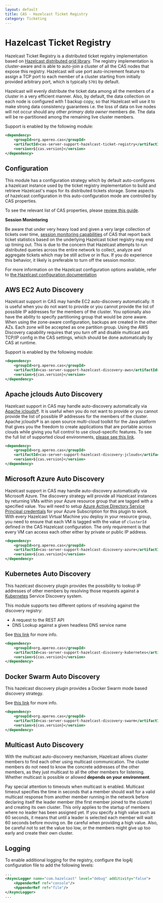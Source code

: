 ```yaml
---
layout: default
title: CAS - Hazelcast Ticket Registry
category: Ticketing
---
```


# Hazelcast Ticket Registry

Hazelcast Ticket Registry is a distributed ticket registry implementation
based on [Hazelcast distributed grid library](http://hazelcast.org/). The registry implementation is
cluster-aware and is able to auto-join a cluster of all the CAS nodes that expose this registry.
Hazelcast will use port auto-increment feature to assign a TCP port to each member of a cluster starting
from initially provided arbitrary port, which is typically `5701` by default.

Hazelcast will evenly distribute the ticket data among all the members of a cluster in a very
efficient manner. Also, by default, the data collection on each node is configured with 1 backup copy,
so that Hazelcast will use it to make strong data consistency guarantees i.e. the loss of data on
live nodes will not occur should any other *primary data owner* members die. The data will be
re-partitioned among the remaining live cluster members.

Support is enabled by the following module:

```xml
<dependency>
    <groupId>org.apereo.cas</groupId>
    <artifactId>cas-server-support-hazelcast-ticket-registry</artifactId>
    <version>${cas.version}</version>
</dependency>
```

## Configuration

This module has a configuration strategy which by default auto-configures a hazelcast instance used by the ticket registry implementation to build and retrieve Hazelcast's maps for its distributed tickets storage. Some aspects of hazelcast configuration in this auto-configuration mode are controlled by CAS properties.

To see the relevant list of CAS properties, please [review this guide](../configuration/Configuration-Properties.html#hazelcast-ticket-registry).

<div class="alert alert-warning"><strong>Session Monintoring</strong><p>Be aware that under very heavy load and given a very large collection of tickets over time, <a href="Configuring-Monitoring.html">session monitoring capabilities</a> of CAS that report back ticket statistics based on the underlying Hazelcast ticket registry may end up timing out. This is due to the concern that Hazelcast attempts to run distributed queries across the entire network to collect, analyze and aggregate tickets which may be still active or in flux. If you do experience this behavior, it likely is preferable to turn off the session monitor.
</p></div>

For more information on the Hazelcast configuration options available,
refer to [the Hazelcast configuration documentation](http://docs.hazelcast.org/docs/3.9.1/manual/html-single/index.html#hazelcast-configuration)

## AWS EC2 Auto Discovery

Hazelcast support in CAS may handle EC2 auto-discovery automatically. It is useful when you do not want to provide or you cannot provide the list of possible IP addresses for the members of the cluster. You optionally also have the ability to specify partitioning group that would be zone aware. When using the zone-aware configuration, backups are created in the other AZs. Each zone will be accepted as one partition group. Using the AWS Discovery capability requires that you turn off and disable multicast and TCP/IP config in the CAS settings, which should be done automatically by CAS at runtime.

Support is enabled by the following module:

```xml
<dependency>
    <groupId>org.apereo.cas</groupId>
    <artifactId>cas-server-support-hazelcast-discovery-aws</artifactId>
    <version>${cas.version}</version>
</dependency>
```

## Apache jclouds Auto Discovery

Hazelcast support in CAS may handle auto-discovery automatically via [Apache jclouds®](https://jclouds.apache.org/). It is useful when you do not want to provide or you cannot provide the list of possible IP addresses for the members of the cluster. Apache jclouds® is an open source multi-cloud toolkit for the Java platform that gives you the freedom to create applications that are portable across clouds while giving you full control to use cloud-specific features. To see the full list of supported cloud environments, [please see this link](https://jclouds.apache.org/reference/providers/#compute).

```xml
<dependency>
    <groupId>org.apereo.cas</groupId>
    <artifactId>cas-server-support-hazelcast-discovery-jclouds</artifactId>
    <version>${cas.version}</version>
</dependency>
```

## Microsoft Azure Auto Discovery

Hazelcast support in CAS may handle auto-discovery automatically via Microsoft Azure. The discovery strategy will provide all Hazelcast instances by returning VMs within your Azure resource group that are tagged with a specified value. You will need to setup [Azure Active Directory Service Principal credentials](https://azure.microsoft.com/en-us/documentation/articles/resource-group-create-service-principal-portal/) for your Azure Subscription for this plugin to work. With every Hazelcast Virtual Machine you deploy in your resource group, you need to ensure that each VM is tagged with the value of `clusterId` defined in the CAS Hazelcast configuration. The only requirement is that every VM can access each other either by private or public IP address.

```xml
<dependency>
    <groupId>org.apereo.cas</groupId>
    <artifactId>cas-server-support-hazelcast-discovery-azure</artifactId>
    <version>${cas.version}</version>
</dependency>
```

## Kubernetes Auto Discovery

This hazelcast discovery plugin provides the possibility to lookup IP addresses of other members by resolving 
those requests against a [Kubernetes](http://kubernetes.io/) Service Discovery system. 

This module supports two different options of resolving against the discovery registry:

- A request to the REST API
- DNS Lookup against a given headless DNS service name

See [this link](https://github.com/hazelcast/hazelcast-kubernetes) for more info.

```xml
<dependency>
    <groupId>org.apereo.cas</groupId>
    <artifactId>cas-server-support-hazelcast-discovery-kubernetes</artifactId>
    <version>${cas.version}</version>
</dependency>
```

## Docker Swarm Auto Discovery

This hazelcast discovery plugin provides a Docker Swarm mode based discovery strategy. 

See [this link](https://github.com/bitsofinfo/hazelcast-docker-swarm-discovery-spi/) for more info.

```xml
<dependency>
    <groupId>org.apereo.cas</groupId>
    <artifactId>cas-server-support-hazelcast-discovery-swarm</artifactId>
    <version>${cas.version}</version>
</dependency>
```

## Multicast Auto Discovery

With the multicast auto-discovery mechanism, Hazelcast allows cluster members to find each other using multicast communication. The cluster members do not need to know the concrete addresses of the other members, as they just multicast to all the other members for listening. Whether multicast is possible or allowed **depends on your environment**.

Pay special attention to timeouts when multicast is enabled. Multicast timeout specifies the time in seconds that a member should wait for a valid multicast response from another member running in the network before declaring itself the leader member (the first member joined to the cluster) and creating its own cluster. This only applies to the startup of members where no leader has been assigned yet. If you specify a high value such as 60 seconds, it means that until a leader is selected each member will wait 60 seconds before moving on. Be careful when providing a high value. Also, be careful not to set the value too low, or the members might give up too early and create their own cluster.

## Logging

To enable additional logging for the registry, configure the log4j configuration file to add the following
levels:

```xml
...
<AsyncLogger name="com.hazelcast" level="debug" additivity="false">
    <AppenderRef ref="console"/>
    <AppenderRef ref="file"/>
</AsyncLogger>
...
```
